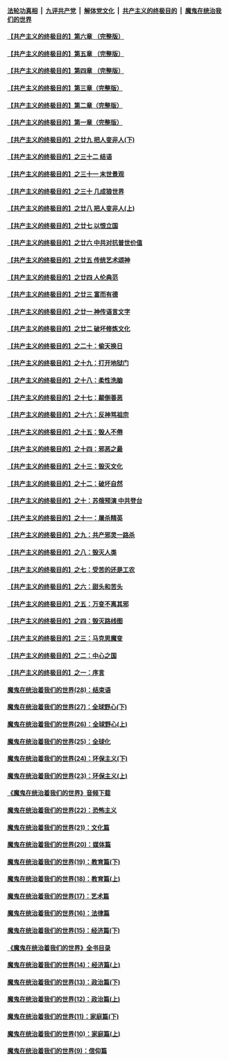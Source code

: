 ####  [法轮功真相](../../../../basic/blob/master/README.md?t=07101131) &nbsp;|&nbsp; [九评共产党](../../../../9ping.md/blob/master/README.md?t=07101131) &nbsp;|&nbsp; [解体党文化](../../../../jtdwh.md/blob/master/README.md?t=07101131)  &nbsp;|&nbsp; [共产主义的终极目的](../../../../gczydzjmd.md/blob/master/README.md?t=07101131) &nbsp;|&nbsp; [魔鬼在统治我们的世界](../../../../mgztzwmdsj.md/blob/master/README.md?t=07101131) 

#### [【共产主义的终极目的】第六章 （完整版）](../pages/nsc422/n11428913.md?t=07101131) 

#### [【共产主义的终极目的】第五章 （完整版）](../pages/nsc422/n11428912.md?t=07101131) 

#### [【共产主义的终极目的】第四章 （完整版）](../pages/nsc422/n11428907.md?t=07101131) 

#### [【共产主义的终极目的】第三章（完整版）](../pages/nsc422/n11428848.md?t=07101131) 

#### [【共产主义的终极目的】第二章（完整版）](../pages/nsc422/n11428831.md?t=07101131) 

#### [【共产主义的终极目的】第一章（完整版）](../pages/nsc422/n11417651.md?t=07101131) 

#### [【共产主义的终极目的】之廿九 把人变非人(下)](../pages/nsc422/n11344140.md?t=07101131) 

#### [【共产主义的终极目的】之三十二 结语](../pages/nsc422/n11360535.md?t=07101131) 

#### [【共产主义的终极目的】之三十一 末世景观](../pages/nsc422/n11351129.md?t=07101131) 

#### [【共产主义的终极目的】之三十 几成狼世界](../pages/nsc422/n11348280.md?t=07101131) 

#### [【共产主义的终极目的】之廿八 把人变非人(上)](../pages/nsc422/n11340492.md?t=07101131) 

#### [【共产主义的终极目的】之廿七 以恨立国](../pages/nsc422/n11336944.md?t=07101131) 

#### [【共产主义的终极目的】之廿六 中共对抗普世价值](../pages/nsc422/n11324785.md?t=07101131) 

#### [【共产主义的终极目的】之廿五 传统艺术颂神](../pages/nsc422/n11296396.md?t=07101131) 

#### [【共产主义的终极目的】之廿四 人伦典范](../pages/nsc422/n11296397.md?t=07101131) 

#### [【共产主义的终极目的】之廿三 富而有德](../pages/nsc422/n11283598.md?t=07101131) 

#### [【共产主义的终极目的】之廿一 神传语言文字](../pages/nsc422/n11263265.md?t=07101131) 

#### [【共产主义的终极目的】之廿二 破坏修炼文化](../pages/nsc422/n11245728.md?t=07101131) 

#### [【共产主义的终极目的】之二十：偷天换日](../pages/nsc422/n11238846.md?t=07101131) 

#### [【共产主义的终极目的】之十九：打开地狱门](../pages/nsc422/n11206376.md?t=07101131) 

#### [【共产主义的终极目的】之十八：柔性洗脑](../pages/nsc422/n11199994.md?t=07101131) 

#### [【共产主义的终极目的】之十七：颠倒善恶](../pages/nsc422/n11179782.md?t=07101131) 

#### [【共产主义的终极目的】之十六：反神骂祖宗](../pages/nsc422/n11166798.md?t=07101131) 

#### [【共产主义的终极目的】之十五：毁人不倦](../pages/nsc422/n11166792.md?t=07101131) 

#### [【共产主义的终极目的】之十四：邪恶之最](../pages/nsc422/n11150249.md?t=07101131) 

#### [【共产主义的终极目的】之十三：毁灭文化](../pages/nsc422/n11135227.md?t=07101131) 

#### [【共产主义的终极目的】之十二：破坏自然](../pages/nsc422/n11135214.md?t=07101131) 

#### [【共产主义的终极目的】之十：苏俄预演 中共登台](../pages/nsc422/n11118424.md?t=07101131) 

#### [【共产主义的终极目的】之十一：屠杀精英](../pages/nsc422/n11118442.md?t=07101131) 

#### [【共产主义的终极目的】之九：共产邪灵一路杀](../pages/nsc422/n11114139.md?t=07101131) 

#### [【共产主义的终极目的】之八：毁灭人类](../pages/nsc422/n11108503.md?t=07101131) 

#### [【共产主义的终极目的】之七：受苦的还是工农](../pages/nsc422/n11101809.md?t=07101131) 

#### [【共产主义的终极目的】之六：甜头和苦头](../pages/nsc422/n11096971.md?t=07101131) 

#### [【共产主义的终极目的】之五：万变不离其邪](../pages/nsc422/n11091285.md?t=07101131) 

#### [【共产主义的终极目的】之四：毁灭路线图](../pages/nsc422/n11086284.md?t=07101131) 

#### [【共产主义的终极目的】之三：马克思魔变](../pages/nsc422/n11061941.md?t=07101131) 

#### [【共产主义的终极目的】之二：中心之国](../pages/nsc422/n11047728.md?t=07101131) 

#### [【共产主义的终极目的】之一：序言](../pages/nsc422/n11086077.md?t=07101131) 

#### [魔鬼在统治着我们的世界(28)：结束语](../pages/nsc422/n10936246.md?t=07101131) 

#### [魔鬼在统治着我们的世界(27)：全球野心(下)](../pages/nsc422/n10928319.md?t=07101131) 

#### [魔鬼在统治着我们的世界(26)：全球野心(上)](../pages/nsc422/n10900318.md?t=07101131) 

#### [魔鬼在统治着我们的世界(25)：全球化](../pages/nsc422/n10788205.md?t=07101131) 

#### [魔鬼在统治着我们的世界(24)：环保主义(下)](../pages/nsc422/n10695307.md?t=07101131) 

#### [魔鬼在统治着我们的世界(23)：环保主义(上)](../pages/nsc422/n10688613.md?t=07101131) 

#### [《魔鬼在统治着我们的世界》音频下载](../pages/nsc422/n10635553.md?t=07101131) 

#### [魔鬼在统治着我们的世界(22)：恐怖主义](../pages/nsc422/n10614727.md?t=07101131) 

#### [魔鬼在统治着我们的世界(21)：文化篇](../pages/nsc422/n10597706.md?t=07101131) 

#### [魔鬼在统治着我们的世界(20)：媒体篇](../pages/nsc422/n10586579.md?t=07101131) 

#### [魔鬼在统治着我们的世界(19)：教育篇(下)](../pages/nsc422/n10564808.md?t=07101131) 

#### [魔鬼在统治着我们的世界(18)：教育篇(上)](../pages/nsc422/n10526970.md?t=07101131) 

#### [魔鬼在统治着我们的世界(17)：艺术篇](../pages/nsc422/n10499093.md?t=07101131) 

#### [魔鬼在统治着我们的世界(16)：法律篇](../pages/nsc422/n10485969.md?t=07101131) 

#### [魔鬼在统治着我们的世界(15)：经济篇(下)](../pages/nsc422/n10469975.md?t=07101131) 

#### [《魔鬼在统治着我们的世界》全书目录](../pages/nsc422/n10464261.md?t=07101131) 

#### [魔鬼在统治着我们的世界(14)：经济篇(上)](../pages/nsc422/n10457370.md?t=07101131) 

#### [魔鬼在统治着我们的世界(13)：政治篇(下)](../pages/nsc422/n10448270.md?t=07101131) 

#### [魔鬼在统治着我们的世界(12)：政治篇(上)](../pages/nsc422/n10444576.md?t=07101131) 

#### [魔鬼在统治着我们的世界(11)：家庭篇(下)](../pages/nsc422/n10440961.md?t=07101131) 

#### [魔鬼在统治着我们的世界(10)：家庭篇(上)](../pages/nsc422/n10435448.md?t=07101131) 

#### [魔鬼在统治着我们的世界(9)：信仰篇](../pages/nsc422/n10432159.md?t=07101131) 

